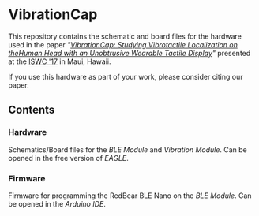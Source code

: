 # VibrationCap

This repository contains the schematic and board files for the hardware used in the paper *"[VibrationCap: Studying Vibrotactile Localization on theHuman Head with an Unobtrusive Wearable Tactile Display](https://dl.acm.org/citation.cfm?doid=3123021.3123047 "VibrationCap")"* presented at the [ISWC '17](http://iswc.net/iswc17/ "ISWC 2017 Homepage") in Maui, Hawaii.

If you use this hardware as part of your work, please consider citing our paper.

## Contents

### Hardware
Schematics/Board files for the _BLE Module_ and _Vibration Module_. Can be opened in the free version of _EAGLE_.

### Firmware
Firmware for programming the RedBear BLE Nano on the _BLE Module_. Can be opened in the _Arduino IDE_.
